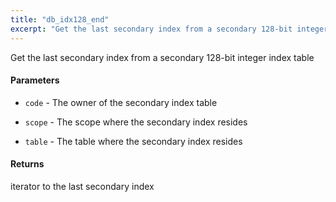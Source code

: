 ```yaml
---
title: "db_idx128_end"
excerpt: "Get the last secondary index from a secondary 128-bit integer index table."
---
```

Get the last secondary index from a secondary 128-bit integer index table

#### Parameters
* `code` - The owner of the secondary index table 
* `scope` - The scope where the secondary index resides 

* `table` - The table where the secondary index resides 

#### Returns
iterator to the last secondary index